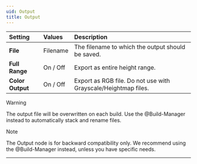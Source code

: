 ```yaml
---
uid: Output
title: Output
---
```


| Setting          | Values   | Description                                                    |
| :--------------- | :------- | :------------------------------------------------------------- |
| **File**         | Filename | The filename to which the output should be saved.              |
| **Full Range**   | On / Off | Export as entire height range.                                 |
| **Color Output** | On / Off | Export as RGB file. Do not use with Grayscale/Heightmap files. |

> [!WARNING] 
> The output file will be overwritten on each build. Use the @Build-Manager instead to automatically stack and rename files.

> [!NOTE]
> The Output node is for backward compatibility only. We recommend using the @Build-Manager instead, unless you have specific needs.

***

<!--examples-->